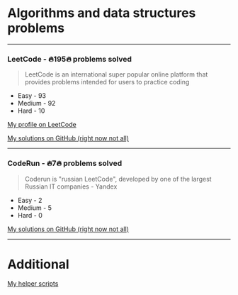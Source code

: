 # Algorithms and data structures problems
---
### LeetCode - 🔥195🔥 problems solved

> LeetCode is an international super popular online platform that provides problems intended for users to practice coding

- Easy - 93
- Medium - 92
- Hard - 10

[My profile on LeetCode](https://leetcode.com/vitbogit/)

[My solutions on GitHub (right now not all)](https://github.com/vitbogit/algorithms-and-data-structures-problems/tree/main/leetcode)

---

### CodeRun - 🔥7🔥 problems solved

> Coderun is "russian LeetCode", developed by one of the largest Russian IT companies - Yandex

- Easy - 2
- Medium - 5
- Hard - 0

[My solutions on GitHub (right now not all)](https://github.com/vitbogit/algorithms-and-data-structures-problems/tree/main/coderun)

---

# Additional

[My helper scripts](https://github.com/vitbogit/algorithms-and-data-structures-help-scripts)
